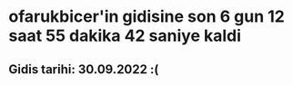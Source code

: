 # ofarukbicer'in gidisine son 6 gun 12 saat 55 dakika 42 saniye kaldi

## Gidis tarihi: 30.09.2022 :(